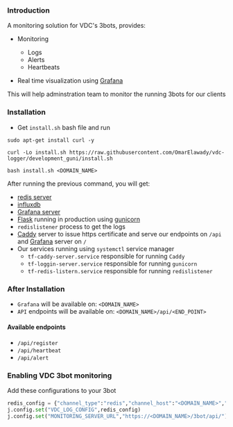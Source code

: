 ### Introduction 
A monitoring solution for VDC's 3bots, provides:

- Monitoring 
    - Logs
    - Alerts 
    - Heartbeats

- Real time visualization using [Grafana](https://grafana.com/docs/grafana/latest/getting-started/getting-started/) 

This will help adminstration team to monitor the running 3bots for our clients


### Installation
- Get `install.sh` bash file and run 

```
sudo apt-get install curl -y

curl -Lo install.sh https://raw.githubusercontent.com/OmarElawady/vdc-logger/development_guni/install.sh  

bash install.sh <DOMAIN_NAME>
```

After running the previous command, you will get:

- [redis server](https://redis.io/)
- [influxdb](https://www.influxdata.com/)
- [Grafana server](https://grafana.com/docs/grafana/latest/getting-started/getting-started/)
- [Flask](https://flask.palletsprojects.com/en/1.1.x/) running in production using [gunicorn](https://gunicorn.org/)
- `redislistener` process to get the logs
- [Caddy](https://caddyserver.com/) server to issue https certificate and serve our endpoints on `/api` and [Grafana](https://grafana.com/docs/grafana/latest/getting-started/getting-started/) server on `/`
- Our services running using `systemctl` service manager
    - `tf-caddy-server.service` responsible for running `Caddy`
    - `tf-loggin-server.service` responsible for running `gunicorn`
    - `tf-redis-listern.service` responsible for running `redislistener`

### After Installation
- `Grafana` will be available on: `<DOMAIN_NAME>`
- `API` endpoints will be available on: `<DOMAIN_NAME>/api/<END_POINT>`

#### Available endpoints
- `/api/register`
- `/api/heartbeat`
- `/api/alert`

### Enabling VDC 3bot monitoring 
Add these configurations to your 3bot

```python  
redis_config = {"channel_type":"redis","channel_host":"<DOMAIN_NAME>","channel_port":"6379"}                                                            
j.config.set("VDC_LOG_CONFIG",redis_config)    
j.config.set("MONITORING_SERVER_URL","https://<DOMAIN_NAME>/3bot/api/")
```